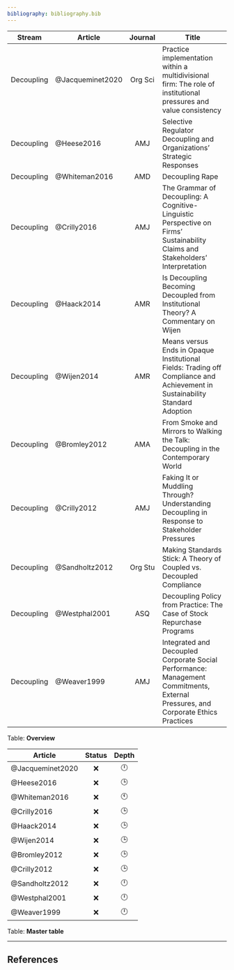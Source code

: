 ```yaml
---
bibliography: bibliography.bib
---
```


Stream          | Article                       |Journal| Title
------          | ------------------            | :-:   | ------------------------------------------------------
Decoupling      | @Jacqueminet2020              |Org Sci| Practice implementation within a multidivisional firm: The role of institutional pressures and value consistency
Decoupling      | @Heese2016                    | AMJ   | Selective Regulator Decoupling and Organizations’ Strategic Responses
Decoupling      | @Whiteman2016                 | AMD   | Decoupling Rape
Decoupling      | @Crilly2016                   | AMJ   | The Grammar of Decoupling: A Cognitive-Linguistic Perspective on Firms’ Sustainability Claims and Stakeholders’ Interpretation
Decoupling      | @Haack2014                    | AMR   | Is Decoupling Becoming Decoupled from Institutional Theory? A Commentary on Wijen
Decoupling      | @Wijen2014                    | AMR   | Means versus Ends in Opaque Institutional Fields: Trading off Compliance and Achievement in Sustainability Standard Adoption
Decoupling      | @Bromley2012                  | AMA   | From Smoke and Mirrors to Walking the Talk: Decoupling in the Contemporary World
Decoupling      | @Crilly2012                   | AMJ   | Faking It or Muddling Through? Understanding Decoupling in Response to Stakeholder Pressures
Decoupling      | @Sandholtz2012                |Org Stu| Making Standards Stick: A Theory of Coupled vs. Decoupled Compliance
Decoupling      | @Westphal2001                 | ASQ   | Decoupling Policy from Practice: The Case of Stock Repurchase Programs
Decoupling      | @Weaver1999                   | AMJ   | Integrated and Decoupled Corporate Social Performance: Management Commitments, External Pressures, and Corporate Ethics Practices
Table: **Overview**

Article                     | Status    | Depth  
---                         | :-:       | :-:    
@Jacqueminet2020            | :x:       | :clock12:
@Heese2016                  | :x:       | :clock3:
@Whiteman2016               | :x:       | :clock11:
@Crilly2016                 | :x:       | :clock3:
@Haack2014                  | :x:       | :clock3:
@Wijen2014                  | :x:       | :clock3:
@Bromley2012                | :x:       | :clock3:
@Crilly2012                 | :x:       | :clock3:
@Sandholtz2012              | :x:       | :clock12:
@Westphal2001               | :x:       | :clock12:
@Weaver1999                 | :x:       | :clock12:
Table: **Master table**

---

## References